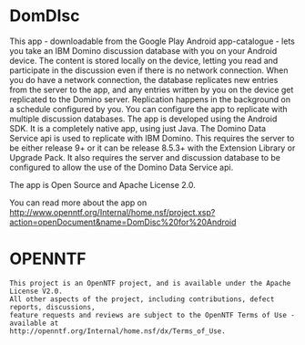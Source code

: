 DomDIsc
=======

This app - downloadable from the Google Play Android app-catalogue - lets you take an IBM Domino 
discussion database with you on your Android device. 
The content is stored locally on the device, letting you read and participate in the discussion 
even if there is no network connection. When you do have a network connection, the database 
replicates new entries from the server to the app, and any entries written by you on the device 
get replicated to the Domino server.
Replication happens in the background on a schedule configured by you.
You can configure the app to replicate with multiple discussion databases.
The app is developed using the Android SDK. It is a completely native app, using just Java.
The Domino Data Service api is used to replicate with IBM Domino. This requires the server to be 
either release 9+ or it can be release 8.5.3+ with the Extension Library or Upgrade Pack. 
It also requires the server and discussion database to be configured to allow the use of the 
Domino Data Service api.

The app is Open Source and Apache License 2.0.

You can read more about the app on http://www.openntf.org/Internal/home.nsf/project.xsp?action=openDocument&name=DomDisc%20for%20Android

OPENNTF
=======

    This project is an OpenNTF project, and is available under the Apache License V2.0.   
    All other aspects of the project, including contributions, defect reports, discussions, 
    feature requests and reviews are subject to the OpenNTF Terms of Use - available at 
    http://openntf.org/Internal/home.nsf/dx/Terms_of_Use. 
